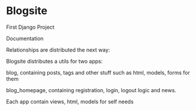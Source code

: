 # Blogsite
First Django Project

Documentation

Relationships are distributed the next way:

Blogsite distributes a utils for two apps:

blog, containing posts, tags and other stuff such as html, models, forms for them

blog_homepage, containing registration, login, logout logic and news.

Each app contain views, html, models for self needs
